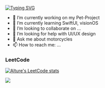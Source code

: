 <a href="https://git.io/typing-svg"><img src="https://readme-typing-svg.herokuapp.com?font=Fira+Code&size=24&pause=500&random=false&width=435&lines=Hi+there%2C+I'm+Alisher+%F0%9F%91%8B%F0%9F%8F%BB;iOS+Developer+from+Kazakhstan+%F0%9F%87%B0%F0%9F%87%BF" alt="Typing SVG" /></a>

- 🔭 I’m currently working on my Pet-Project
- 🌱 I’m currently learning SwiftUI, visionOS
- 👯 I’m looking to collaborate on ...
- 🤔 I’m looking for help with UI/UX design
- 💬 Ask me about motorcycles
- 📫 How to reach me: ...
  
### LeetCode 
[![Alture's LeetCode stats](https://leetcode-stats-six.vercel.app/api?username=_alture&theme=dark)](https://leetcode.com/_alture/)

![](https://komarev.com/ghpvc/?username=alture)

